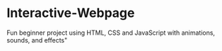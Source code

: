 # Interactive-Webpage
Fun beginner project using HTML, CSS and JavaScript with animations, sounds, and effects"
